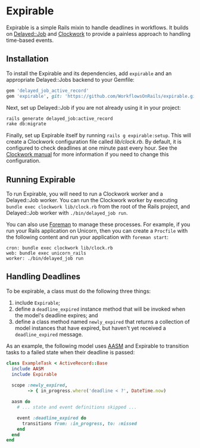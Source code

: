 Expirable
=========

Expirable is a simple Rails mixin to handle deadlines in workflows.
It builds on [Delayed::Job](https://github.com/collectiveidea/delayed_job)
and [Clockwork](https://github.com/tomykaira/clockwork) to provide a painless approach
to handling time-based events.


Installation
------------

To install the Expirable and its dependencies, add `expirable` and an
appropriate Delayed::Jobs backend to your Gemfile:
```rb
gem 'delayed_job_active_record'
gem 'expirable', git: 'https://github.com/WorkflowsOnRails/expirable.git', branch: 'master'
```

Next, set up Delayed::Job if you are not already using it in your project:
```bash
rails generate delayed_job:active_record
rake db:migrate
```

Finally, set up Expirable itself by running `rails g expirable:setup`.
This will create a Clockwork configuration file called _lib/clock.rb_.
By default, it is configured to check deadlines at one minute past every hour.
See the [Clockwork manual](https://github.com/tomykaira/clockwork#clockwork---a-clock-process-to-replace-cron--)
for more information if you need to change this configuration.


Running Expirable
-----------------

To run Expirable, you will need to run a Clockwork worker and a Delayed::Job worker.
You can run the Clockwork worker by executing `bundle exec clockwork lib/clock.rb`
from the root of the Rails project, and Delayed::Job worker with `./bin/delayed_job run`.

You can also use [Foreman](http://blog.daviddollar.org/2011/05/06/introducing-foreman.html)
to manage these processes. For example, if you run your Rails application on Unicorn, then
you can create a `Procfile` with the following content and run your application with `foreman start`:
```
cron: bundle exec clockwork lib/clock.rb
web: bundle exec unicorn_rails
worker: ./bin/delayed_job run
```


Handling Deadlines
------------------

To be expirable, a class must do the following three things:

1. include `Expirable`;
2. define a `deadline_expired` instance method that will be invoked when the model's deadline expires; and
3. define a class method named `newly_expired` that returns a collection of model instances that have expired, but haven't yet received a `deadline_expired` message.

As an example, the following model uses [AASM](https://github.com/aasm/aasm) and Expirable to transition tasks to a failed state when their deadline is passed:
```rb
class ExampleTask < ActiveRecord::Base
  include AASM
  include Expirable
  
  scope :newly_expired,
        -> { in_progress.where('deadline < ?', DateTime.now)

  aasm do
    # ... state and event definitions skipped ...

    event :deadline_expired do
      transitions from: :in_progress, to: :missed
    end
  end
end
```
